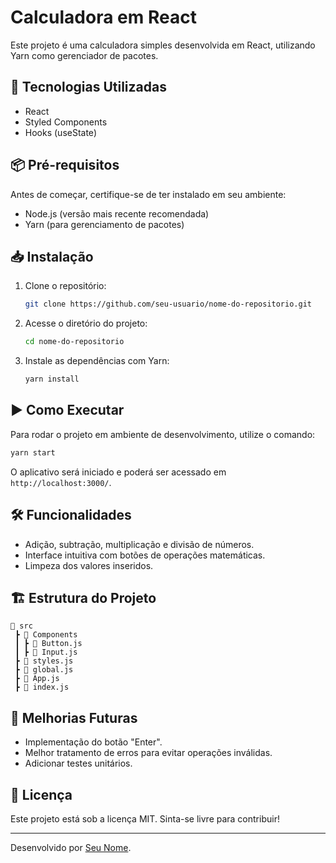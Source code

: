 # Calculadora em React

Este projeto é uma calculadora simples desenvolvida em React, utilizando Yarn como gerenciador de pacotes.

## 🚀 Tecnologias Utilizadas

- React
- Styled Components
- Hooks (useState)

## 📦 Pré-requisitos

Antes de começar, certifique-se de ter instalado em seu ambiente:

- Node.js (versão mais recente recomendada)
- Yarn (para gerenciamento de pacotes)

## 📥 Instalação

1. Clone o repositório:
   ```sh
   git clone https://github.com/seu-usuario/nome-do-repositorio.git
   ```
2. Acesse o diretório do projeto:
   ```sh
   cd nome-do-repositorio
   ```
3. Instale as dependências com Yarn:
   ```sh
   yarn install
   ```

## ▶️ Como Executar

Para rodar o projeto em ambiente de desenvolvimento, utilize o comando:

```sh
yarn start
```

O aplicativo será iniciado e poderá ser acessado em `http://localhost:3000/`.

## 🛠 Funcionalidades

- Adição, subtração, multiplicação e divisão de números.
- Interface intuitiva com botões de operações matemáticas.
- Limpeza dos valores inseridos.

## 🏗 Estrutura do Projeto

```
📂 src
 ┣ 📂 Components
 ┃ ┣ 📜 Button.js
 ┃ ┣ 📜 Input.js
 ┣ 📜 styles.js
 ┣ 📜 global.js
 ┣ 📜 App.js
 ┣ 📜 index.js
```

## 📝 Melhorias Futuras

- Implementação do botão "Enter".
- Melhor tratamento de erros para evitar operações inválidas.
- Adicionar testes unitários.

## 📄 Licença

Este projeto está sob a licença MIT. Sinta-se livre para contribuir!

---

Desenvolvido por [Seu Nome](https://github.com/seu-usuario).

